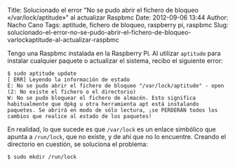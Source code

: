 Title: Solucionado el error "No se pudo abrir el fichero de bloqueo «/var/lock/aptitude»" al actualizar Raspbmc
Date: 2012-09-06 13:44
Author: Nacho Cano
Tags: aptitude, fichero de bloqueo, raspberry pi, raspbmc
Slug: solucionado-el-error-no-se-pudo-abrir-el-fichero-de-bloqueo-varlockaptitude-al-actualizar-raspbmc

Tengo una Raspbmc instalada en la Raspberry Pi. Al utilizar `aptitude`
para instalar cualquier paquete o actualizar el sistema, recibo el
siguiente error:

    $ sudo aptitude update
    [ ERR] Leyendo la información de estado
    E: No se pudo abrir el fichero de bloqueo "/var/lock/aptitude" - open (2: No existe el fichero o el directorio)
    W: No se pudo bloquear el fichero de almacén. Esto significa habitualmente que dpkg u otra herramienta apt está instalando paquetes. Se abrirá en modo de sólo lectura, ¡se PERDERÁN todos los cambios que realice al estado de los paquetes!

En realidad, lo que sucede es que `/var/lock` es un enlace simbólico que
apunta a `/run/lock`, que no existe, y de ahí que no lo encuentre.
Creando el directorio en cuestión, se soluciona el problema:

    $ sudo mkdir /run/lock
